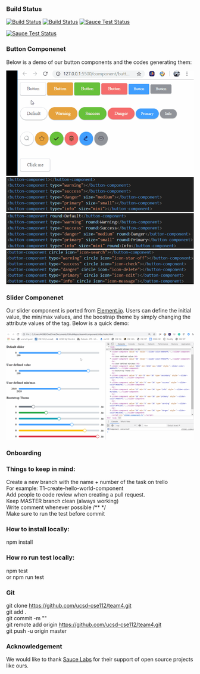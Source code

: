 ### Build Status
[![Build Status](https://travis-ci.com/ucsd-cse112/team4.svg?token=G2KuH6bAmVeY7RpLEfsK&branch=master)](https://travis-ci.com/ucsd-cse112/team4)
[![Build Status](https://app.saucelabs.com/buildstatus/ucsd-cse112-team4)](https://app.saucelabs.com/builds/cc6c191af20b4ea4a322a9dbe376e72b)
[![Sauce Test Status](https://saucelabs.com/buildstatus/BartholomewTam)](https://saucelabs.com/u/BartholomewTam)

[![Sauce Test Status](https://saucelabs.com/browser-matrix/BartholomewTam.svg)](https://saucelabs.com/u/BartholomewTam)

### Button Componenet
  Below is a demo of our button components and the codes generating them:

![Demo](/images/button.gif)
![code](/images/button_code_1.png)
![code](/images/button_code_2.png)
![code](/images/button_code_3.png)

### Slider Componenet
  Our slider component is ported from [Element.io](https://element.eleme.io/#/en-US/component/slider). Users can define the initial value, the min/max values, and the boostrap theme by simply changing the attribute values of the tag. Below is a quick demo:

![Demo](/images/slider_demo.gif)

### Onboarding

### Things to keep in mind:
  Create a new branch with the name + number of the task on trello  
  For example: T1-create-hello-world-component  
  Add people to code review when creating a pull request.  
  Keep MASTER branch clean (always working)  
  Write comment whenever possible /** */   
  Make sure to run the test before commit 

### How to install locally:
  npm install
  
### How ro run test locally:
  npm test  
  or npm run test   

### Git
  git clone https://github.com/ucsd-cse112/team4.git  
  git add .  
  git commit -m ""  
  git remote add origin https://github.com/ucsd-cse112/team4.git  
  git push -u origin master  

### Acknowledgement
  We would like to thank [Sauce Labs](https://saucelabs.com) for their support of open source projects like
  ours.
